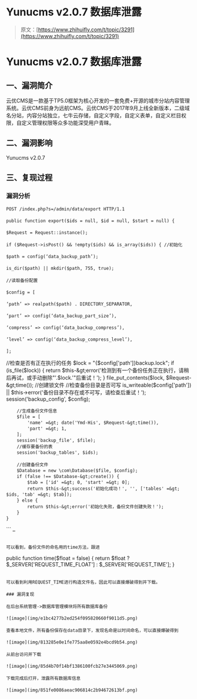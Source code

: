 # Yunucms v2.0.7 数据库泄露

> 原文：[https://www.zhihuifly.com/t/topic/3291](https://www.zhihuifly.com/t/topic/3291)

# Yunucms v2.0.7 数据库泄露

## 一、漏洞简介

云优CMS是一款基于TP5.0框架为核心开发的一套免费+开源的城市分站内容管理系统。云优CMS前身为远航CMS。云优CMS于2017年9月上线全新版本，二级域名分站，内容分站独立，七牛云存储，自定义字段，自定义表单，自定义栏目权限，自定义管理权限等众多功能深受用户青睐。

## 二、漏洞影响

Yunucms v2.0.7

## 三、复现过程

### 漏洞分析

```
POST /index.php?s=/admin/data/export HTTP/1.1

public function export($ids = null, $id = null, $start = null) {

$Request = Request::instance();

if ($Request->isPost() && !empty($ids) && is_array($ids)) { //初始化

$path = config(‘data_backup_path’);

is_dir($path) || mkdir($path, 755, true);

//读取备份配置

$config = [

‘path’ => realpath($path) . DIRECTORY_SEPARATOR,

‘part’ => config(‘data_backup_part_size’),

‘compress’ => config(‘data_backup_compress’),

‘level’ => config(‘data_backup_compress_level’),

];

```
 //检查是否有正在执行的任务
        $lock = "{$config['path']}backup.lock";
        if (is_file($lock)) {
            return $this-&gt;error('检测到有一个备份任务正在执行，请稍后再试，或手动删除"'.$lock.'"后重试！');
        }
        file_put_contents($lock, $Request-&gt;time()); //创建锁文件
        //检查备份目录是否可写
        is_writeable($config['path']) || $this-&gt;error('备份目录不存在或不可写，请检查后重试！');
        session('backup_config', $config);

        //生成备份文件信息
        $file = [
            'name' =&gt; date('Ymd-His', $Request-&gt;time()),
            'part' =&gt; 1,
        ];
        session('backup_file', $file);
        //缓存要备份的表
        session('backup_tables', $ids);

        //创建备份文件
        $Database = new \com\Database($file, $config);
        if (false !== $Database-&gt;create()) {
            $tab = ['id' =&gt; 0, 'start' =&gt; 0];
            return $this-&gt;success('初始化成功！', '', ['tables' =&gt; $ids, 'tab' =&gt; $tab]);
        } else {
            return $this-&gt;error('初始化失败，备份文件创建失败！');
        }
    } 
``` `…` 
```

可以看到，备份文件的命名用的time方法，跟进

```
public function time($float = false)
    {
        return $float ? $_SERVER['REQUEST_TIME_FLOAT'] : $_SERVER['REQUEST_TIME'];
    } 
```

可以看到利用REQUEST_TIME进行构造文件名，因此可以直接爆破得到并下载。

### 漏洞复现

在后台系统管理->数据库管理模块将所有数据库备份

![image](img/e1bc4277b2ed254f095820660f9011d5.png)

查看本地文件，所有备份保存在data目录下，发现名命是以时间命名，可以直接爆破得到

![image](img/813285e0e1fe775aa8e0592e4bcd9b54.png)

从前台访问并下载

![image](img/85d4b70f14bf1386100fcb27e3445069.png)

下载完成后打开，泄露所有数据库信息

![image](img/851fe0086aeac906814c2b94672613bf.png)